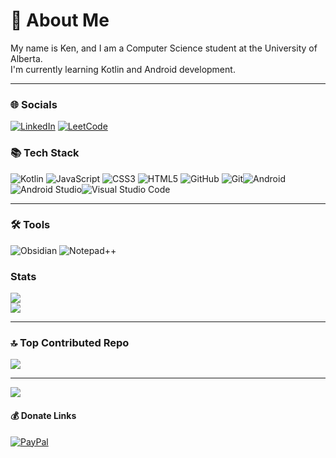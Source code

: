 # 💫 About Me 
My name is Ken, and I am a Computer Science student at the University of Alberta.<br>
I'm currently learning Kotlin and Android development. 

---

### 🌐 Socials 
[![LinkedIn](https://img.shields.io/badge/LinkedIn-%230077B5.svg?style=for-the-badge&logo=linkedin&logoColor=white)](https://linkedin.com/in/ken-tabanay) 
[![LeetCode](https://img.shields.io/badge/LeetCode-000000?style=for-the-badge&logo=LeetCode&logoColor=#FFA115)](https://leetcode.com/u/kennek4/)

### 📚 Tech Stack 
![Kotlin](https://img.shields.io/badge/kotlin-%237F52FF.svg?style=for-the-badge&logo=kotlin&logoColor=white) ![JavaScript](https://img.shields.io/badge/javascript-%23323330.svg?style=for-the-badge&logo=javascript&logoColor=%23F7DF1E) ![CSS3](https://img.shields.io/badge/css3-%231572B6.svg?style=for-the-badge&logo=css3&logoColor=white) ![HTML5](https://img.shields.io/badge/html5-%23E34F26.svg?style=for-the-badge&logo=html5&logoColor=white) ![GitHub](https://img.shields.io/badge/github-%23121011.svg?style=for-the-badge&logo=github&logoColor=white) ![Git](https://img.shields.io/badge/git-%23F05033.svg?style=for-the-badge&logo=git&logoColor=white)![Android](https://img.shields.io/badge/Android-3DDC84?style=for-the-badge&logo=android&logoColor=white)![Android Studio](https://img.shields.io/badge/android%20studio-346ac1?style=for-the-badge&logo=android%20studio&logoColor=white)![Visual Studio Code](https://img.shields.io/badge/Visual%20Studio%20Code-0078d7.svg?style=for-the-badge&logo=visual-studio-code&logoColor=white)

---

### 🛠 Tools
![Obsidian](https://img.shields.io/badge/Obsidian-%23483699.svg?style=for-the-badge&logo=obsidian&logoColor=white)
![Notepad++](https://img.shields.io/badge/Notepad++-90E59A.svg?style=for-the-badge&logo=notepad%2b%2b&logoColor=black)

### Stats
![](https://github-readme-streak-stats.herokuapp.com/?user=kennek4&theme=transparent&hide_border=true)<br/>
![](https://github-readme-stats.vercel.app/api/top-langs/?username=kennek4&theme=transparent&hide_border=true&include_all_commits=true&count_private=true&layout=compact)

---

### 🔝 Top Contributed Repo
![](https://github-contributor-stats.vercel.app/api?username=kennek4&limit=5&theme=transparent&combine_all_yearly_contributions=true)

---
[![](https://visitcount.itsvg.in/api?id=kennek4&icon=0&color=12)](https://visitcount.itsvg.in)

#### 💰 Donate Links
[![PayPal](https://img.shields.io/badge/PayPal-00457C?style=for-the-badge&logo=paypal&logoColor=white)](https://paypal.me/kennek4) 

  
<!-- Proudly created with GPRM ( https://gprm.itsvg.in ) -->
